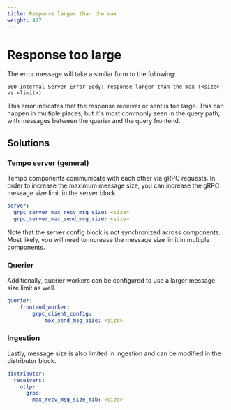 ```yaml
---
title: Response larger than the max
weight: 477
---
```


# Response too large

The error message will take a similar form to the following:

```
500 Internal Server Error Body: response larger than the max (<size> vs <limit>)
```

This error indicates that the response receiver or sent is too large.
This can happen in multiple places, but it's most commonly seen in the query path,
with messages between the querier and the query frontend.

## Solutions

### Tempo server (general)

Tempo components communicate with each other via gRPC requests.
In order to increase the maximum message size, you can increase the gRPC message size limit in the server block.

```yaml
server:
  grpc_server_max_recv_msg_size: <size>
  grpc_server_max_send_msg_size: <size>
```

Note that the server config block is not synchronized across components.
Most likely, you will need to increase the message size limit in multiple components.

### Querier

Additionally, querier workers can be configured to use a larger message size limit as well.

```yaml
querier:
    frontend_worker:
        grpc_client_config:
            max_send_msg_size: <size>
```

### Ingestion

Lastly, message size is also limited in ingestion and can be modified in the distributor block.

```yaml
distributor:
  receivers:
    otlp:
      grpc:
        max_recv_msg_size_mib: <size>
```